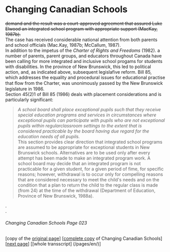 # Changing Canadian Schools
~~demand and the result was a court-approved agreement
that assured Luke Elwood an integrated school program with
appropriate support (MacKay, 1987b).~~  
The case has received considerable national attention from both parents and school
officials (Mac.Kay, 1987b; McCallum, 1987).  
In addition to the impetus of the *Charter of Rights and
Freedoms* (1982). a number of parents, parent groups, and
educators throughout Canada have been calling for more
integrated and inclusive school progams for students with disabilities.
In the province of New Brunswick, this led to political action, and,
as indicated above, subsequent legislafive reform. Bill 85, which addresses
the equality and procedural issues for educational practise that ﬂow from the Charter,
was unonimously passed by the New Brunswick legislature in 1986.  
Section 45(2)1 of Bill 85 (1986) deals with placement considerations and
is particularly significant:  
> *A school board shall place exceptional pupils such that
they receive special education programs and services
in circumstances where exceptional pupils can participate
with pupils who are not exceptional pupils within regularclassroom settings
to the extent that is considered practicable by the board having due regard for
the education needs of all pupils.*  
This section provides clear direction that integrated school programs are assumed
to be appropriate for exceptional students in New Brunswick schools.
Alternatives are to be used only after every attempt has been made to make an integrated
program work. A school board may decide that an integrated program is not practicable
for a given student, for a given period of fime, for specific reasons; however, withdrawal
is to occur only for compelling reasons that are considered necessary to meet the child's
needs and on the condition that a plan to return the child to the regular class is made (from 24)
at the time of the withdrawal (Department of Education, Province of New Brunswick, 1988a).

.  
.  
###### Changing Canadian Schools Page 023

[copy of the [original page](/copies-from-original/CCS023.png)]
[[complete copy](/copies-from-original/BestCopy_Changing_Canadian_Schools_Perspectives_on_Disability_and_Inclusion.pdf) of Changing Canadian Schools]
[[next page](Changing_Canadian_Schools-024)]
[[whole transscript] (/pages/en/)]

